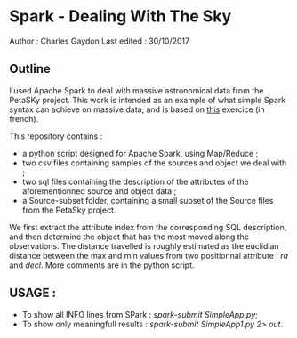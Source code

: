# Spark - Dealing With The Sky
Author : Charles Gaydon
Last edited : 30/10/2017

## Outline

I used Apache Spark to deal with massive astronomical data from the PetaSKy project. 
This work is intended as an example of what simple Spark syntax can achieve on massive data, and is based on [this](https://forge.univ-lyon1.fr/EMMANUEL.COQUERY/tp-spark-2017/blob/master/README.md) exercice (in french).

This repository contains :

- a python script designed for Apache Spark, using Map/Reduce ;
- two csv files containing samples of the sources and object we deal with ;
- two sql files containing the description of the  attributes of the aforementionned source and object data ;
- a Source-subset folder, containing a small subset of the Source files from the PetaSky project. 

 We first extract the attribute index from the corresponding SQL description, and then determine the object that has the most moved along the observations. 
 The distance travelled is roughly estimated as the euclidian distance between the max and min values from two positionnal attribute : *ra* and *decl*.
 More comments are in the python script.
 
## USAGE : 

- To show all INFO lines from SPark : *spark-submit SimpleApp.py*;
- To show only meaningfull results : *spark-submit SimpleApp1.py 2> out*.
